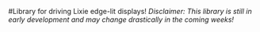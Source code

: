 #Library for driving Lixie edge-lit displays!
*Disclaimer: This library is still in early development and may change drastically in the coming weeks!*

